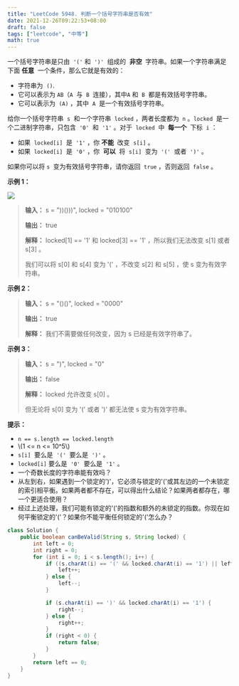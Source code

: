 ```yaml
---
title: "LeetCode 5948. 判断一个括号字符串是否有效"
date: 2021-12-26T09:22:53+08:00
draft: false
tags: ["leetcode", "中等"]
math: true
---
```


一个括号字符串是只由  `'('` 和  `')'`  组成的  **非空**  字符串。如果一个字符串满足下面 **任意**  一个条件，那么它就是有效的：

- 字符串为  `()`.
- 它可以表示为 `AB`（`A`  与  `B`  连接），其中`A` 和  `B`  都是有效括号字符串。
- 它可以表示为  `(A)` ，其中  `A`  是一个有效括号字符串。

给你一个括号字符串  `s`  和一个字符串  `locked` ，两者长度都为  `n` 。`locked`  是一个二进制字符串，只包含  `'0'`  和  `'1'` 。对于  `locked`  中  **每一个**  下标  `i` ：

- 如果  `locked[i]`  是  `'1'` ，你 **不能**  改变  `s[i]` 。
- 如果  `locked[i]`  是  `'0'` ，你  **可以**  将  `s[i]`  变为  `'('`  或者  `')'` 。

如果你可以将 `s`  变为有效括号字符串，请你返回  `true` ，否则返回  `false` 。

<!--more-->

**示例 1：**

![](https://tategotoazarasi.github.io/images/eg1.png)

> **输入：** s = "))()))", locked = "010100"
> 
> **输出：** true
> 
> **解释：** locked[1] == '1' 和 locked[3] == '1' ，所以我们无法改变 s[1] 或者 s[3] 。
> 
> 我们可以将 s[0] 和 s[4] 变为 '(' ，不改变 s[2] 和 s[5] ，使 s 变为有效字符串。

**示例 2：**

> **输入：** s = "()()", locked = "0000"
> 
> **输出：** true
> 
> **解释：** 我们不需要做任何改变，因为 s 已经是有效字符串了。

**示例 3：**

> **输入：** s = ")", locked = "0"
> 
> **输出：** false
> 
> **解释：** locked 允许改变 s[0] 。
> 
> 但无论将 s[0] 变为 '(' 或者 ')' 都无法使 s 变为有效字符串。

**提示：**

- `n == s.length == locked.length`
- \\(1 <= n <= 10^5\\)
- `s[i]`  要么是  `'('`  要么是  `')'` 。
- `locked[i]` 要么是  `'0'`  要么是  `'1'` 。
- 一个奇数长度的字符串能有效吗？
- 从左到右，如果遇到一个锁定的')'，它必须与锁定的'('或其左边的一个未锁定的索引相平衡。如果两者都不存在，可以得出什么结论？如果两者都存在，哪一个更适合使用？
- 经过上述处理，我们可能有锁定的'('的指数和额外的未锁定的指数。你现在如何平衡锁定的'('？如果你不能平衡任何锁定的'('怎么办？

```java
class Solution {
    public boolean canBeValid(String s, String locked) {
        int left = 0;
        int right = 0;
        for (int i = 0; i < s.length(); i++) {
            if ((s.charAt(i) == '(' && locked.charAt(i) == '1') || left == 0) {
                left++;
            } else {
                left--;
            }

            if (s.charAt(i) == ')' && locked.charAt(i) == '1') {
                right--;
            } else {
                right++;
            }
            if (right < 0) {
                return false;
            }
        }
        return left == 0;
    }
}
```
